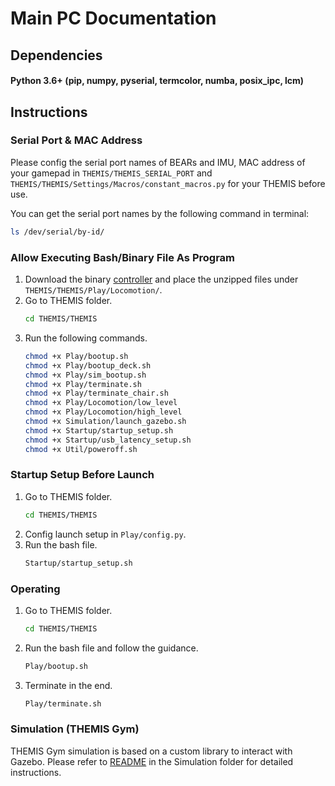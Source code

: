 # Main PC Documentation

## Dependencies

#### Python 3.6+ (pip, numpy, pyserial, termcolor, numba, posix_ipc, lcm)

## Instructions

### Serial Port & MAC Address
Please config the serial port names of BEARs and IMU, MAC address of your gamepad in ``THEMIS/THEMIS_SERIAL_PORT`` and ``THEMIS/THEMIS/Settings/Macros/constant_macros.py`` for your THEMIS before use.

You can get the serial port names by the following command in terminal:
```bash
ls /dev/serial/by-id/
```

### Allow Executing Bash/Binary File As Program
1. Download the binary [controller](https://dynabotic.feishu.cn/file/NcP5bdVEXoIAZtxn5M0cUfminCd) and place the unzipped files under ``THEMIS/THEMIS/Play/Locomotion/``.
2. Go to THEMIS folder.
    ```bash
    cd THEMIS/THEMIS
    ```
3. Run the following commands.
    ```bash
    chmod +x Play/bootup.sh
    chmod +x Play/bootup_deck.sh
    chmod +x Play/sim_bootup.sh
    chmod +x Play/terminate.sh
    chmod +x Play/terminate_chair.sh
    chmod +x Play/Locomotion/low_level
    chmod +x Play/Locomotion/high_level
    chmod +x Simulation/launch_gazebo.sh
    chmod +x Startup/startup_setup.sh
    chmod +x Startup/usb_latency_setup.sh
    chmod +x Util/poweroff.sh
    ```

### Startup Setup Before Launch
1. Go to THEMIS folder.
    ```bash
    cd THEMIS/THEMIS
    ```
2. Config launch setup in ``Play/config.py``.
3. Run the bash file.
    ```bash
    Startup/startup_setup.sh
    ```

### Operating
1. Go to THEMIS folder.
    ```bash
    cd THEMIS/THEMIS
    ```
2. Run the bash file and follow the guidance.
    ```bash
    Play/bootup.sh
    ```
3. Terminate in the end.
    ```bash
    Play/terminate.sh
    ```

### Simulation (THEMIS Gym)
THEMIS Gym simulation is based on a custom library to interact with Gazebo. Please refer to [README](https://github.com/Westwood-Robotics/THEMIS-OP/blob/main/Main%20Computer/THEMIS/THEMIS-OP/Simulation/README.md) in the Simulation folder for detailed instructions.
